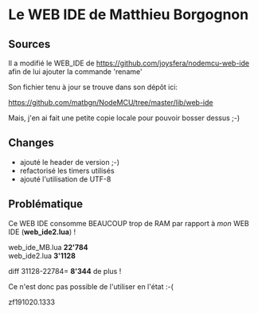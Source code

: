 # Le WEB IDE de Matthieu Borgognon

## Sources
Il a modifié le WEB_IDE de https://github.com/joysfera/nodemcu-web-ide afin de lui ajouter la commande 'rename'

Son fichier tenu à jour se trouve dans son dépôt ici:

https://github.com/matbgn/NodeMCU/tree/master/lib/web-ide

Mais, j'en ai fait une petite copie locale pour pouvoir bosser dessus ;-)

## Changes
* ajouté le header de version ;-)
* refactorisé les timers utilisés
* ajouté l'utilisation de UTF-8

## Problématique
Ce WEB IDE consomme BEAUCOUP trop de RAM par rapport à *mon* WEB IDE (**web_ide2.lua**) !

web_ide_MB.lua **22'784**<br>
web_ide2.lua **3'1128**

diff 31128-22784= **8'344** de plus !

Ce n'est donc pas possible de l'utiliser en l'état :-(






zf191020.1333
